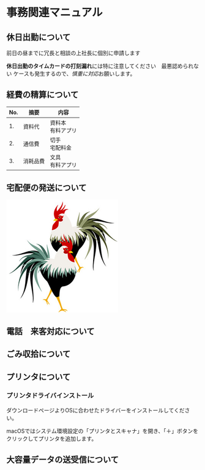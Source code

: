 # 事務関連マニュアル
## 休日出勤について
前日の昼までに冗長と相談の上社長に個別に申請します

**休日出勤のタイムカードの打刻漏れ**には特に注意してください　最悪認められない
ケースも発生するので、*慎重に対応*お願いします。
## 経費の精算について
|No.|摘要　|内容
|--|--|--
|1. |資料代|資料本<br>有料アプリ
|2. |通信費|切手<br>宅配料金
|3. |消耗品費|文具<br>有料アプリ
## 宅配便の発送について
![画像の表示](img\2017-01-02.png)
## 電話　来客対応について
## ごみ収拾について
## プリンタについて
### プリンタドライバインストール
ダウンロードページよりOSに合わせたドライバーをインストールしてください。

macOSではシステム環境設定の「プリンタとスキャナ」を開き、「＋」ボタンをクリックしてプリンタを追加します。

## 大容量データの送受信について